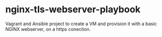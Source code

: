 # nginx-tls-webserver-playbook
Vagrant and Ansible project to create a VM and provision it with a basic NGINX webserver, on a https conection.
